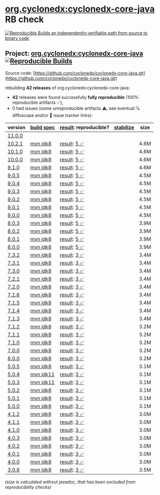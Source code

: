 [org.cyclonedx:cyclonedx-core-java](https://central.sonatype.com/artifact/org.cyclonedx/cyclonedx-core-java/versions) RB check
=======

[![Reproducible Builds](https://reproducible-builds.org/images/logos/rb.svg) an independently-verifiable path from source to binary code](https://reproducible-builds.org/)

## Project: [org.cyclonedx:cyclonedx-core-java](https://central.sonatype.com/artifact/org.cyclonedx/cyclonedx-core-java/versions) [![Reproducible Builds](https://img.shields.io/endpoint?url=https://raw.githubusercontent.com/jvm-repo-rebuild/reproducible-central/master/content/org/cyclonedx/cyclonedx-core-java/badge.json)](https://github.com/jvm-repo-rebuild/reproducible-central/blob/master/content/org/cyclonedx/cyclonedx-core-java/README.md)

Source code: [https://github.com/cyclonedx/cyclonedx-core-java.git](https://github.com/cyclonedx/cyclonedx-core-java.git)

rebuilding **42 releases** of org.cyclonedx:cyclonedx-core-java:
- **42** releases were found successfully **fully reproducible** (100% reproducible artifacts :white_check_mark:),
- 0 had issues (some unreproducible artifacts :warning:, see eventual :mag: diffoscope and/or :memo: issue tracker links):

| version | [build spec](/BUILDSPEC.md) | [result](https://reproducible-builds.org/docs/jvm/): reproducible? | [stabilize](https://github.com/google/oss-rebuild/blob/main/cmd/stabilize/README.md) | size |
| -- | --------- | ------ | ------ | -- |
| [11.0.0](https://central.sonatype.com/artifact/org.cyclonedx/cyclonedx-core-java/11.0.0/pom) | | | |
| [10.2.1](https://central.sonatype.com/artifact/org.cyclonedx/cyclonedx-core-java/10.2.1/pom) | [mvn jdk8](cyclonedx-core-java-10.2.1.buildspec) | [result](cyclonedx-core-java-10.2.1.buildinfo): [5 :white_check_mark: ](cyclonedx-core-java-10.2.1.buildcompare) | | 4.6M |
| [10.1.0](https://central.sonatype.com/artifact/org.cyclonedx/cyclonedx-core-java/10.1.0/pom) | [mvn jdk8](cyclonedx-core-java-10.1.0.buildspec) | [result](cyclonedx-core-java-10.1.0.buildinfo): [5 :white_check_mark: ](cyclonedx-core-java-10.1.0.buildcompare) | | 4.6M |
| [10.0.0](https://central.sonatype.com/artifact/org.cyclonedx/cyclonedx-core-java/10.0.0/pom) | [mvn jdk8](cyclonedx-core-java-10.0.0.buildspec) | [result](cyclonedx-core-java-10.0.0.buildinfo): [5 :white_check_mark: ](cyclonedx-core-java-10.0.0.buildcompare) | | 4.6M |
| [9.1.0](https://central.sonatype.com/artifact/org.cyclonedx/cyclonedx-core-java/9.1.0/pom) | [mvn jdk8](cyclonedx-core-java-9.1.0.buildspec) | [result](cyclonedx-core-java-9.1.0.buildinfo): [5 :white_check_mark: ](cyclonedx-core-java-9.1.0.buildcompare) | | 4.6M |
| [9.0.5](https://central.sonatype.com/artifact/org.cyclonedx/cyclonedx-core-java/9.0.5/pom) | [mvn jdk8](cyclonedx-core-java-9.0.5.buildspec) | [result](cyclonedx-core-java-9.0.5.buildinfo): [5 :white_check_mark: ](cyclonedx-core-java-9.0.5.buildcompare) | | 4.5M |
| [9.0.4](https://central.sonatype.com/artifact/org.cyclonedx/cyclonedx-core-java/9.0.4/pom) | [mvn jdk8](cyclonedx-core-java-9.0.4.buildspec) | [result](cyclonedx-core-java-9.0.4.buildinfo): [5 :white_check_mark: ](cyclonedx-core-java-9.0.4.buildcompare) | | 4.5M |
| [9.0.3](https://central.sonatype.com/artifact/org.cyclonedx/cyclonedx-core-java/9.0.3/pom) | [mvn jdk8](cyclonedx-core-java-9.0.3.buildspec) | [result](cyclonedx-core-java-9.0.3.buildinfo): [5 :white_check_mark: ](cyclonedx-core-java-9.0.3.buildcompare) | | 4.5M |
| [9.0.2](https://central.sonatype.com/artifact/org.cyclonedx/cyclonedx-core-java/9.0.2/pom) | [mvn jdk8](cyclonedx-core-java-9.0.2.buildspec) | [result](cyclonedx-core-java-9.0.2.buildinfo): [5 :white_check_mark: ](cyclonedx-core-java-9.0.2.buildcompare) | | 4.5M |
| [9.0.1](https://central.sonatype.com/artifact/org.cyclonedx/cyclonedx-core-java/9.0.1/pom) | [mvn jdk8](cyclonedx-core-java-9.0.1.buildspec) | [result](cyclonedx-core-java-9.0.1.buildinfo): [5 :white_check_mark: ](cyclonedx-core-java-9.0.1.buildcompare) | | 4.5M |
| [9.0.0](https://central.sonatype.com/artifact/org.cyclonedx/cyclonedx-core-java/9.0.0/pom) | [mvn jdk8](cyclonedx-core-java-9.0.0.buildspec) | [result](cyclonedx-core-java-9.0.0.buildinfo): [5 :white_check_mark: ](cyclonedx-core-java-9.0.0.buildcompare) | | 4.5M |
| [8.0.3](https://central.sonatype.com/artifact/org.cyclonedx/cyclonedx-core-java/8.0.3/pom) | [mvn jdk8](cyclonedx-core-java-8.0.3.buildspec) | [result](cyclonedx-core-java-8.0.3.buildinfo): [5 :white_check_mark: ](cyclonedx-core-java-8.0.3.buildcompare) | | 3.9M |
| [8.0.2](https://central.sonatype.com/artifact/org.cyclonedx/cyclonedx-core-java/8.0.2/pom) | [mvn jdk8](cyclonedx-core-java-8.0.2.buildspec) | [result](cyclonedx-core-java-8.0.2.buildinfo): [5 :white_check_mark: ](cyclonedx-core-java-8.0.2.buildcompare) | | 3.9M |
| [8.0.1](https://central.sonatype.com/artifact/org.cyclonedx/cyclonedx-core-java/8.0.1/pom) | [mvn jdk8](cyclonedx-core-java-8.0.1.buildspec) | [result](cyclonedx-core-java-8.0.1.buildinfo): [5 :white_check_mark: ](cyclonedx-core-java-8.0.1.buildcompare) | | 3.9M |
| [8.0.0](https://central.sonatype.com/artifact/org.cyclonedx/cyclonedx-core-java/8.0.0/pom) | [mvn jdk8](cyclonedx-core-java-8.0.0.buildspec) | [result](cyclonedx-core-java-8.0.0.buildinfo): [5 :white_check_mark: ](cyclonedx-core-java-8.0.0.buildcompare) | | 3.9M |
| [7.3.2](https://central.sonatype.com/artifact/org.cyclonedx/cyclonedx-core-java/7.3.2/pom) | [mvn jdk8](cyclonedx-core-java-7.3.2.buildspec) | [result](cyclonedx-core-java-7.3.2.buildinfo): [3 :white_check_mark: ](cyclonedx-core-java-7.3.2.buildcompare) | | 3.4M |
| [7.3.1](https://central.sonatype.com/artifact/org.cyclonedx/cyclonedx-core-java/7.3.1/pom) | [mvn jdk8](cyclonedx-core-java-7.3.1.buildspec) | [result](cyclonedx-core-java-7.3.1.buildinfo): [3 :white_check_mark: ](cyclonedx-core-java-7.3.1.buildcompare) | | 3.4M |
| [7.3.0](https://central.sonatype.com/artifact/org.cyclonedx/cyclonedx-core-java/7.3.0/pom) | [mvn jdk8](cyclonedx-core-java-7.3.0.buildspec) | [result](cyclonedx-core-java-7.3.0.buildinfo): [3 :white_check_mark: ](cyclonedx-core-java-7.3.0.buildcompare) | | 3.4M |
| [7.2.1](https://central.sonatype.com/artifact/org.cyclonedx/cyclonedx-core-java/7.2.1/pom) | [mvn jdk8](cyclonedx-core-java-7.2.1.buildspec) | [result](cyclonedx-core-java-7.2.1.buildinfo): [3 :white_check_mark: ](cyclonedx-core-java-7.2.1.buildcompare) | | 3.4M |
| [7.2.0](https://central.sonatype.com/artifact/org.cyclonedx/cyclonedx-core-java/7.2.0/pom) | [mvn jdk8](cyclonedx-core-java-7.2.0.buildspec) | [result](cyclonedx-core-java-7.2.0.buildinfo): [3 :white_check_mark: ](cyclonedx-core-java-7.2.0.buildcompare) | | 3.4M |
| [7.1.6](https://central.sonatype.com/artifact/org.cyclonedx/cyclonedx-core-java/7.1.6/pom) | [mvn jdk8](cyclonedx-core-java-7.1.6.buildspec) | [result](cyclonedx-core-java-7.1.6.buildinfo): [3 :white_check_mark: ](cyclonedx-core-java-7.1.6.buildcompare) | | 3.4M |
| [7.1.5](https://central.sonatype.com/artifact/org.cyclonedx/cyclonedx-core-java/7.1.5/pom) | [mvn jdk8](cyclonedx-core-java-7.1.5.buildspec) | [result](cyclonedx-core-java-7.1.5.buildinfo): [3 :white_check_mark: ](cyclonedx-core-java-7.1.5.buildcompare) | | 3.4M |
| [7.1.4](https://central.sonatype.com/artifact/org.cyclonedx/cyclonedx-core-java/7.1.4/pom) | [mvn jdk8](cyclonedx-core-java-7.1.4.buildspec) | [result](cyclonedx-core-java-7.1.4.buildinfo): [3 :white_check_mark: ](cyclonedx-core-java-7.1.4.buildcompare) | | 3.4M |
| [7.1.3](https://central.sonatype.com/artifact/org.cyclonedx/cyclonedx-core-java/7.1.3/pom) | [mvn jdk8](cyclonedx-core-java-7.1.3.buildspec) | [result](cyclonedx-core-java-7.1.3.buildinfo): [3 :white_check_mark: ](cyclonedx-core-java-7.1.3.buildcompare) | | 3.4M |
| [7.1.2](https://central.sonatype.com/artifact/org.cyclonedx/cyclonedx-core-java/7.1.2/pom) | [mvn jdk8](cyclonedx-core-java-7.1.2.buildspec) | [result](cyclonedx-core-java-7.1.2.buildinfo): [3 :white_check_mark: ](cyclonedx-core-java-7.1.2.buildcompare) | | 3.2M |
| [7.1.1](https://central.sonatype.com/artifact/org.cyclonedx/cyclonedx-core-java/7.1.1/pom) | [mvn jdk8](cyclonedx-core-java-7.1.1.buildspec) | [result](cyclonedx-core-java-7.1.1.buildinfo): [3 :white_check_mark: ](cyclonedx-core-java-7.1.1.buildcompare) | | 3.2M |
| [7.1.0](https://central.sonatype.com/artifact/org.cyclonedx/cyclonedx-core-java/7.1.0/pom) | [mvn jdk8](cyclonedx-core-java-7.1.0.buildspec) | [result](cyclonedx-core-java-7.1.0.buildinfo): [3 :white_check_mark: ](cyclonedx-core-java-7.1.0.buildcompare) | | 3.2M |
| [7.0.0](https://central.sonatype.com/artifact/org.cyclonedx/cyclonedx-core-java/7.0.0/pom) | [mvn jdk8](cyclonedx-core-java-7.0.0.buildspec) | [result](cyclonedx-core-java-7.0.0.buildinfo): [3 :white_check_mark: ](cyclonedx-core-java-7.0.0.buildcompare) | | 3.2M |
| [6.0.0](https://central.sonatype.com/artifact/org.cyclonedx/cyclonedx-core-java/6.0.0/pom) | [mvn jdk8](cyclonedx-core-java-6.0.0.buildspec) | [result](cyclonedx-core-java-6.0.0.buildinfo): [3 :white_check_mark: ](cyclonedx-core-java-6.0.0.buildcompare) | | 3.2M |
| [5.0.5](https://central.sonatype.com/artifact/org.cyclonedx/cyclonedx-core-java/5.0.5/pom) | [mvn jdk8](cyclonedx-core-java-5.0.5.buildspec) | [result](cyclonedx-core-java-5.0.5.buildinfo): [3 :white_check_mark: ](cyclonedx-core-java-5.0.5.buildcompare) | | 3.1M |
| [5.0.4](https://central.sonatype.com/artifact/org.cyclonedx/cyclonedx-core-java/5.0.4/pom) | [mvn jdk11](cyclonedx-core-java-5.0.4.buildspec) | [result](cyclonedx-core-java-5.0.4.buildinfo): [3 :white_check_mark: ](cyclonedx-core-java-5.0.4.buildcompare) | | 3.1M |
| [5.0.3](https://central.sonatype.com/artifact/org.cyclonedx/cyclonedx-core-java/5.0.3/pom) | [mvn jdk11](cyclonedx-core-java-5.0.3.buildspec) | [result](cyclonedx-core-java-5.0.3.buildinfo): [3 :white_check_mark: ](cyclonedx-core-java-5.0.3.buildcompare) | | 3.1M |
| [5.0.2](https://central.sonatype.com/artifact/org.cyclonedx/cyclonedx-core-java/5.0.2/pom) | [mvn jdk8](cyclonedx-core-java-5.0.2.buildspec) | [result](cyclonedx-core-java-5.0.2.buildinfo): [3 :white_check_mark: ](cyclonedx-core-java-5.0.2.buildcompare) | | 3.1M |
| [5.0.1](https://central.sonatype.com/artifact/org.cyclonedx/cyclonedx-core-java/5.0.1/pom) | [mvn jdk8](cyclonedx-core-java-5.0.1.buildspec) | [result](cyclonedx-core-java-5.0.1.buildinfo): [3 :white_check_mark: ](cyclonedx-core-java-5.0.1.buildcompare) | | 3.1M |
| [5.0.0](https://central.sonatype.com/artifact/org.cyclonedx/cyclonedx-core-java/5.0.0/pom) | [mvn jdk8](cyclonedx-core-java-5.0.0.buildspec) | [result](cyclonedx-core-java-5.0.0.buildinfo): [3 :white_check_mark: ](cyclonedx-core-java-5.0.0.buildcompare) | | 3.1M |
| [4.1.2](https://central.sonatype.com/artifact/org.cyclonedx/cyclonedx-core-java/4.1.2/pom) | [mvn jdk8](cyclonedx-core-java-4.1.2.buildspec) | [result](cyclonedx-core-java-4.1.2.buildinfo): [3 :white_check_mark: ](cyclonedx-core-java-4.1.2.buildcompare) | | 3.0M |
| [4.1.1](https://central.sonatype.com/artifact/org.cyclonedx/cyclonedx-core-java/4.1.1/pom) | [mvn jdk8](cyclonedx-core-java-4.1.1.buildspec) | [result](cyclonedx-core-java-4.1.1.buildinfo): [3 :white_check_mark: ](cyclonedx-core-java-4.1.1.buildcompare) | | 3.0M |
| [4.1.0](https://central.sonatype.com/artifact/org.cyclonedx/cyclonedx-core-java/4.1.0/pom) | [mvn jdk8](cyclonedx-core-java-4.1.0.buildspec) | [result](cyclonedx-core-java-4.1.0.buildinfo): [3 :white_check_mark: ](cyclonedx-core-java-4.1.0.buildcompare) | | 3.0M |
| [4.0.3](https://central.sonatype.com/artifact/org.cyclonedx/cyclonedx-core-java/4.0.3/pom) | [mvn jdk8](cyclonedx-core-java-4.0.3.buildspec) | [result](cyclonedx-core-java-4.0.3.buildinfo): [3 :white_check_mark: ](cyclonedx-core-java-4.0.3.buildcompare) | | 3.0M |
| [4.0.2](https://central.sonatype.com/artifact/org.cyclonedx/cyclonedx-core-java/4.0.2/pom) | [mvn jdk8](cyclonedx-core-java-4.0.2.buildspec) | [result](cyclonedx-core-java-4.0.2.buildinfo): [3 :white_check_mark: ](cyclonedx-core-java-4.0.2.buildcompare) | | 3.0M |
| [4.0.1](https://central.sonatype.com/artifact/org.cyclonedx/cyclonedx-core-java/4.0.1/pom) | [mvn jdk8](cyclonedx-core-java-4.0.1.buildspec) | [result](cyclonedx-core-java-4.0.1.buildinfo): [3 :white_check_mark: ](cyclonedx-core-java-4.0.1.buildcompare) | | 3.0M |
| [4.0.0](https://central.sonatype.com/artifact/org.cyclonedx/cyclonedx-core-java/4.0.0/pom) | [mvn jdk8](cyclonedx-core-java-4.0.0.buildspec) | [result](cyclonedx-core-java-4.0.0.buildinfo): [3 :white_check_mark: ](cyclonedx-core-java-4.0.0.buildcompare) | | 3.0M |
| [3.0.8](https://central.sonatype.com/artifact/org.cyclonedx/cyclonedx-core-java/3.0.8/pom) | [mvn jdk8](cyclonedx-core-java-3.0.8.buildspec) | [result](cyclonedx-core-java-3.0.8.buildinfo): [3 :white_check_mark: ](cyclonedx-core-java-3.0.8.buildcompare) | | 3.5M |

<i>(size is calculated without javadoc, that has been excluded from reproducibility checks)</i>
